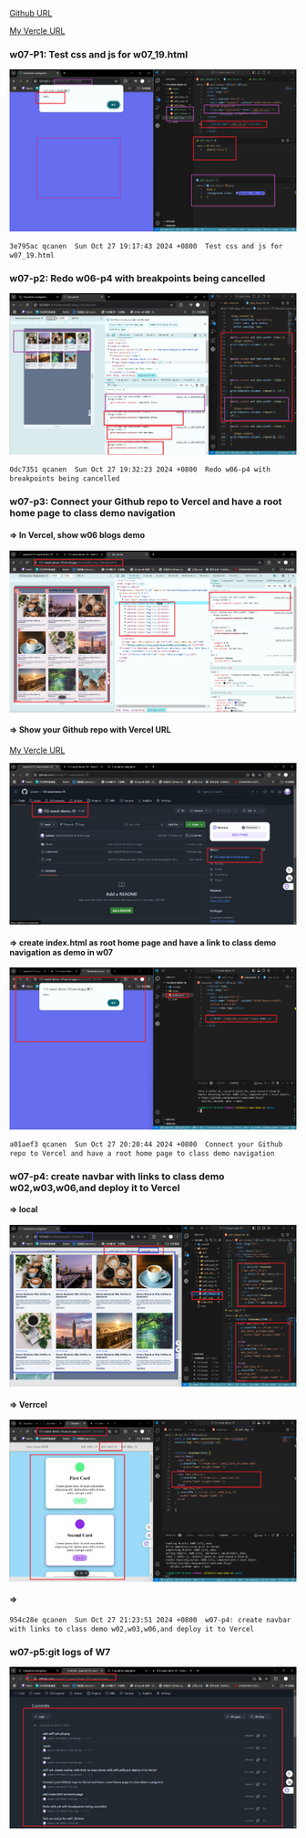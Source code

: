 [Github URL](https://github.com/qcanen/113-swed-demo-19)

[My Vercle URL](https://113-swed-demo-19.vercel.app/)

### w07-P1:  Test css and js for w07_19.html

![](w07-p1.png)

```
3e795ac qcanen  Sun Oct 27 19:17:43 2024 +0800  Test css and js for w07_19.html
```

### w07-p2: Redo w06-p4 with  breakpoints being cancelled 


![](w07-p2.png)


```
0dc7351 qcanen  Sun Oct 27 19:32:23 2024 +0800  Redo w06-p4 with  breakpoints being cancelled
```


### w07-p3: Connect your Github repo to Vercel and have a root home page to class demo navigation

#### => In Vercel, show w06 blogs demo
![](w07-p3-1.png)
#### => Show your Github repo with Vercel URL
[My Vercle URL](https://113-swed-demo-19.vercel.app/)

![](w07-p3-2.png)

#### => create index.html as root home page and have a link to class demo navigation as demo in w07

![](w07-p3-3.png)

```
a01aef3 qcanen  Sun Oct 27 20:20:44 2024 +0800  Connect your Github repo to Vercel and have a root home page to class demo navigation
```

### w07-p4: create navbar with links to class demo w02,w03,w06,and deploy it to Vercel

#### => local

![](w07-p4-1.png)

#### => Verrcel

![](w07-p4-2.png)

#### => 




```
954c28e qcanen  Sun Oct 27 21:23:51 2024 +0800  w07-p4: create navbar with links to class demo w02,w03,w06,and deploy it to Vercel
```

### w07-p5:git logs of W7

![](w07-logs.png) 

